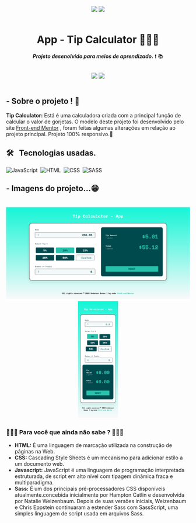 <div align="center">
<img src="https://img.shields.io/github/forks/AndersonLima12/tip-calculator-app"/>
<img src="https://img.shields.io/github/stars/AndersonLima12/tip-calculator-app"/>
</div>

<br/>

<h1 align="center">  App - Tip Calculator 👨🏻‍💻 </h1> 

<p align="center"> <strong><em>Projeto desenolvido para meios de aprendizado.</em></strong> ❗️ 📚 </p>

<br/>

<div align="center"> 
<img src= "https://img.shields.io/badge/-Github-000?style=flat-square&logo=Github&logoColor=white&link=https://github.com/AndersonLima12")]"https://github.com/AndersonLima12"/>
<img src= "https://img.shields.io/badge/-LinkedIn-blue?style=flat-square&logo=Linkedin&logoColor=white&link=https://www.linkedin.com/in/anderson-nunes-developer")]"https://www.linkedin.com/in/anderson-nunes-developer/"/>  
</div>  

<!--<img src= "https://img.shields.io/badge/-Twitter-1ca0f1?style=flat-square&labelColor=1ca0f1&logo=twitter&logoColor=white&link=https://twitter.com/fagnerpsantos)](https://twitter.com/fagnerpsantos"/>
<img src= "https://img.shields.io/badge/-YouTube-ff0000?style=flat-square&labelColor=ff0000&logo=youtube&logoColor=white&link=https://www.youtube.com/user/TreinaWeb)](https://www.youtube.com/user/TreinaWeb)"/>
<img src= "https://img.shields.io/badge/-tgmarinho@gmail.com-c14438?style=flat-square&logo=Gmail&logoColor=white&link=mailto:tgmarinho@gmail.com)](mailto:tgmarinho@gmail.com"/>
</div> -->
  
<br/>
  
## - Sobre o projeto ! 🤔
 <strong>Tip Calculator:</strong> Está é uma calculadora criada com a principal função de calcular o valor de gorjetas. O modelo deste projeto foi desenvolvido 
 pelo site <a href="https://www.frontendmentor.io/home" target="_blank">Front-end Mentor</a> , foram feitas algumas alterações em relação ao projeto 
 principal. Projeto 100% responsivo.📱
 
 ## 🛠 &nbsp; Tecnologias usadas.

![JavaScript](https://img.shields.io/badge/-JavaScript-05122A?style=flat&logo=javascript)&nbsp;
![HTML](https://img.shields.io/badge/-HTML-05122A?style=flat&logo=HTML5)&nbsp;
![CSS](https://img.shields.io/badge/-CSS-05122A?style=flat&logo=CSS3&logoColor=1572B6)&nbsp;
![SASS](https://img.shields.io/badge/-SASS-05122A?style=flat&logo=SASS&logoColor=1572B6)&nbsp;


## - Imagens do projeto...😁

<h1 align="center">
  <img align="right" width="620em" alt="Desktop Result" title="#Desktop" src="/design/Desktop-resultado.png" />
  <img height="320em" alt="Mobile Result" title="#Mobile" src="/design/Mobile.png" />
</h1>

### 👨🏻‍💻 Para você que ainda não sabe ? 👨🏻‍💻

- **HTML:** É uma linguagem de marcação utilizada na construção de páginas na Web.
- **CSS:** Cascading Style Sheets é um mecanismo para adicionar estilo a um documento web.
- **Javascript:** JavaScript é uma linguagem de programação interpretada estruturada, de script em alto nível com tipagem dinâmica fraca e multiparadigma.
- **Sass:** É um dos principais pré-processadores CSS disponíveis atualmente.concebida inicialmente por Hampton Catlin e desenvolvida por Natalie Weizenbaum. 
Depois de suas versões iniciais, Weizenbaum e Chris Eppstein continuaram a estender Sass com SassScript, uma simples linguagem de script usada em arquivos Sass.
